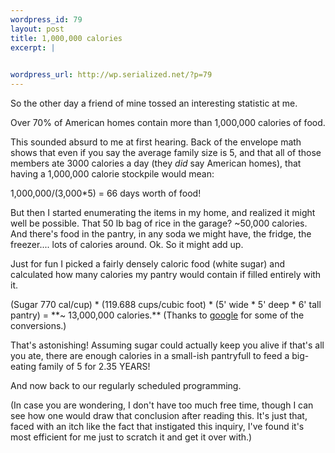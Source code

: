 ```yaml
--- 
wordpress_id: 79
layout: post
title: 1,000,000 calories
excerpt: |
  

wordpress_url: http://wp.serialized.net/?p=79
---
```

So the other day a friend of mine tossed an interesting statistic at me.

<quote>Over 70% of American homes contain more than 1,000,000 calories of food.</quote>

This sounded absurd to me at first hearing. Back of the envelope math shows that even if you say the average family size is 5, and that all of those members ate 3000 calories a day (they <i>did</i> say American homes), that having a 1,000,000 calorie stockpile would mean:

1,000,000/(3,000*5) = 66 days worth of food!

But then I started enumerating the items in my home, and realized it might well be possible. That 50 lb bag of rice in the garage? ~50,000 calories. And there's food in the pantry, in any soda we might have, the fridge, the freezer.... lots of calories around. Ok. So it might add up.

Just for fun I picked a fairly densely caloric food (white sugar) and calculated how many calories my pantry would contain if filled entirely with it.

<p>(Sugar 770 cal/cup) * (119.688 cups/cubic foot) * (5' wide * 5' deep * 6' tall pantry) = **~ 13,000,000 calories.**
(Thanks to <a href="http://www.google.com/search?hl=en&lr=&q=cubic+feet+to+cups&btnG=Search">google</a> for some of the conversions.)</p>

That's astonishing! Assuming sugar could actually keep you alive if that's all you ate, there are enough calories in a small-ish pantryfull to feed a big-eating family of 5 for 2.35 YEARS!

And now back to our regularly scheduled programming.

(In case you are wondering, I don't have too much free time, though I can see how one would draw that conclusion after reading this. It's just that, faced with an itch like the fact that instigated this inquiry, I've found it's most efficient for me just to scratch it and get it over with.)
